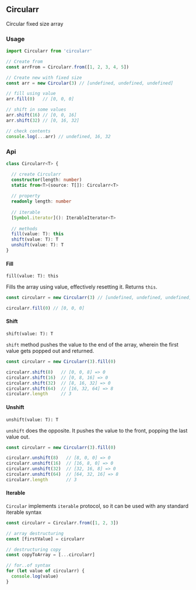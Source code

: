 ## Circularr
Circular fixed size array

### Usage
```js
import Circularr from 'circularr'

// Create from
const arrFrom = Circularr.from([1, 2, 3, 4, 5])

// Create new with fixed size
const arr = new Circular(3) // [undefined, undefined, undefined]

// fill using value
arr.fill(0)   // [0, 0, 0]

// shift in some values
arr.shift(16) // [0, 0, 16]
arr.shift(32) // [0, 16, 32]

// check contents
console.log(...arr) // undefined, 16, 32 
```

### Api
```ts
class Circularr<T> {

  // create Circularr
  constructor(length: number)
  static from<T>(source: T[]): Circularr<T>
  
  // property
  readonly length: number
  
  // iterable
  [Symbol.iterator](): IterableIterator<T>
  
  // methods
  fill(value: T): this
  shift(value: T): T
  unshift(value: T): T
}
```

#### Fill
`fill(value: T): this`

Fills the array using value, effectively resetting it. Returns `this`. 
```js
const circularr = new Circularr(3) // [undefined, undefined, undefined]

circularr.fill(0) // [0, 0, 0]
```

#### Shift
`shift(value: T): T`

`shift` method pushes the value to the end of the array, wherein the first value gets popped out and returned.
```js
const circularr = new Circularr(3).fill(0)

circularr.shift(8)   // [0, 0, 8] => 0
circularr.shift(16)  // [0, 8, 16] => 0
circularr.shift(32)  // [8, 16, 32] => 0
circularr.shift(64)  // [16, 32, 64] => 8
circularr.length     // 3
```
#### Unshift
`unshift(value: T): T`

`unshift` does the opposite. It pushes the value to the front, popping the last value out.
```js
const circularr = new Circularr(3).fill(0)

circularr.unshift(8)   // [8, 0, 0] => 0
circularr.unshift(16)  // [16, 8, 0] => 0
circularr.unshift(32)  // [32, 16, 8] => 0
circularr.unshift(64)  // [64, 32, 16] => 8
circularr.length       // 3
```

#### Iterable
`Circular` implements `iterable` protocol, so it can be used with any standard iterable syntax
```js
const circularr = Circularr.from([1, 2, 3])

// array destructuring
const [firstValue] = circularr

// destructuring copy
const copyToArray = [...circularr]

// for..of syntax
for (let value of circularr) {
  console.log(value)
}
```
